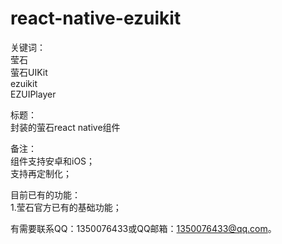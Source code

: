 # react-native-ezuikit

关键词：  
莹石  
萤石UIKit  
ezuikit  
EZUIPlayer  

标题：  
封装的萤石react native组件  

备注：  
组件支持安卓和iOS；  
支持再定制化；  

目前已有的功能：  
1.莹石官方已有的基础功能；  

有需要联系QQ：1350076433或QQ邮箱：1350076433@qq.com。  

